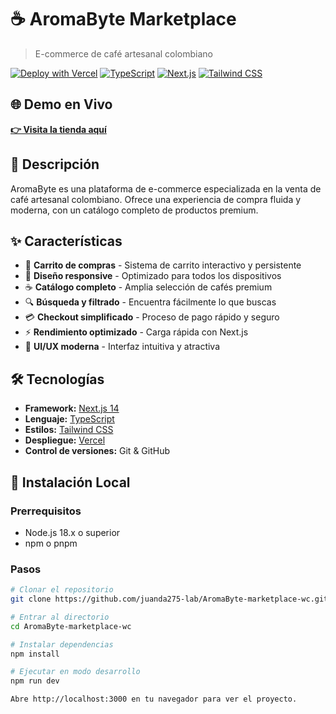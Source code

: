 # ☕ AromaByte Marketplace

> E-commerce de café artesanal colombiano

[![Deploy with Vercel](https://vercel.com/button)](https://vercel.com)
[![TypeScript](https://img.shields.io/badge/TypeScript-007ACC?style=flat&logo=typescript&logoColor=white)](https://www.typescriptlang.org/)
[![Next.js](https://img.shields.io/badge/Next.js-000000?style=flat&logo=next.js&logoColor=white)](https://nextjs.org/)
[![Tailwind CSS](https://img.shields.io/badge/Tailwind_CSS-38B2AC?style=flat&logo=tailwind-css&logoColor=white)](https://tailwindcss.com/)

## 🌐 Demo en Vivo

**[👉 Visita la tienda aquí](https://v0-aroma-byte-marketplace.vercel.app)**

## 📖 Descripción

AromaByte es una plataforma de e-commerce especializada en la venta de café artesanal colombiano. Ofrece una experiencia de compra fluida y moderna, con un catálogo completo de productos premium.

## ✨ Características

- 🛒 **Carrito de compras** - Sistema de carrito interactivo y persistente
- 📱 **Diseño responsive** - Optimizado para todos los dispositivos
- ☕ **Catálogo completo** - Amplia selección de cafés premium
- 🔍 **Búsqueda y filtrado** - Encuentra fácilmente lo que buscas
- 💳 **Checkout simplificado** - Proceso de pago rápido y seguro
- ⚡ **Rendimiento optimizado** - Carga rápida con Next.js
- 🎨 **UI/UX moderna** - Interfaz intuitiva y atractiva

## 🛠️ Tecnologías

- **Framework:** [Next.js 14](https://nextjs.org/)
- **Lenguaje:** [TypeScript](https://www.typescriptlang.org/)
- **Estilos:** [Tailwind CSS](https://tailwindcss.com/)
- **Despliegue:** [Vercel](https://vercel.com/)
- **Control de versiones:** Git & GitHub

## 🚀 Instalación Local

### Prerrequisitos

- Node.js 18.x o superior
- npm o pnpm

### Pasos
```bash
# Clonar el repositorio
git clone https://github.com/juanda275-lab/AromaByte-marketplace-wc.git

# Entrar al directorio
cd AromaByte-marketplace-wc

# Instalar dependencias
npm install

# Ejecutar en modo desarrollo
npm run dev

Abre http://localhost:3000 en tu navegador para ver el proyecto.
